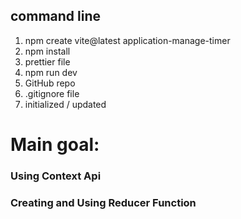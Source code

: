## command line
1. npm create vite@latest application-manage-timer
2. npm install
3. prettier file
4. npm run dev
5. GitHub repo
6. .gitignore file
7. initialized / updated 


# Main goal: 
### Using Context Api
### Creating and Using Reducer Function 